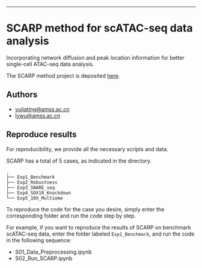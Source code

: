 
------------------------------------------------------------------------------------------------------
# SCARP method for scATAC-seq data analysis
Incorporating network diffusion and peak location information for better single-cell ATAC-seq data analysis.

The SCARP method project is deposited [here](https://github.com/Wu-Lab/SCARP).

## Authors
- yujiating@amss.ac.cn
- lywu@amss.ac.cn


## Reproduce results
For reproducibility, we provide all the necessary scripts and data.

SCARP has a total of 5 cases, as indicated in the directory.
```
.
├── Exp1_Benchmark                  
├── Exp2_Robustness                   
├── Exp3_SNARE_seq            
├── Exp4_SOX10_Knockdown         
└── Exp5_10X_Multiome                   
```

To reproduce the code for the case you desire, simply enter the corresponding folder and run the code step by step. 

For example, if you want to reproduce the results of SCARP on benchmark scATAC-seq data, enter the folder labeled `Exp1_Benchmark`, and run the code in the following sequence:
- S01_Data_Preprocessing.ipynb
- S02_Run_SCARP.ipynb

